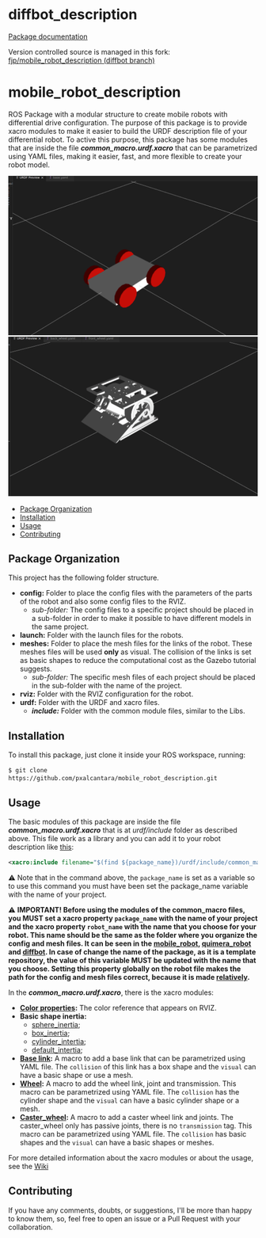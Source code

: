 # diffbot_description

[Package documentation](https://fjp.at/projects/diffbot/ros-packages/robot-description/)


Version controlled source is managed in this fork: [fjp/mobile_robot_description (diffbot branch)](https://github.com/fjp/mobile_robot_description/tree/diffbot)

# mobile_robot_description
ROS Package with a modular structure to create mobile robots with differential drive configuration. The purpose of this package is to provide xacro modules to make it easier to build the URDF description file of your differential robot. To active this purpose, this package has some modules that are inside the file ***common_macro.urdf.xacro*** that can be parametrized using YAML files, making it easier, fast, and more flexible to create your robot model.

![base_config](docs/base_config.gif)  
![wheel_config](docs/wheel_config.gif)


- [Package Organization](#Package-Organization)
- [Installation](#Installation)
- [Usage](#Usage)
- [Contributing](#Contributing)

## Package Organization
This project has the following folder structure.

- **config:** Folder to place the config files with the parameters of the parts of the robot and also some config files to the RVIZ.
    - *sub-folder:* The config files to a specific project should be placed in a sub-folder in order to make it possible to have different models in the same project.
- **launch:** Folder with the launch files for the robots.
- **meshes:** Folder to place the mesh files for the links of the robot. These meshes files will be used **only** as visual. The collision of the links is set as basic shapes to reduce the computational cost as the Gazebo tutorial suggests.
    - *sub-folder:* The specific mesh files of each project should be placed in the sub-folder with the name of the project.
- **rviz:** Folder with the RVIZ configuration for the robot.
- **urdf:** Folder with the URDF and xacro files.
    - ***include:*** Folder with the common module files, similar to the Libs.

## Installation
To install this package, just clone it inside your ROS workspace, running:

``` 
$ git clone https://github.com/pxalcantara/mobile_robot_description.git 
```

## Usage 
The basic modules of this package are inside the file ***common_macro.urdf.xacro*** that is at *urdf/include* folder as described above. This file work as a library and you can add it to your robot description like [this](https://github.com/pxalcantara/mobile_robot_description/blob/48819dcec6f897b7d02e8d4aa6c66d803ddf6239/urdf/mobile_robot.urdf.xacro#L7):

```xml
<xacro:include filename="$(find ${package_name})/urdf/include/common_macros.urdf.xacro" />
```
⚠️ Note that in the command above, the `package_name` is set as a variable so to use this command you must have been set the package_name variable with the name of your project.

⚠️ **IMPORTANT! Before using the modules of the common_macro files, you MUST set a xacro property `package_name` with the name of your project and the xacro property `robot_name` with the name that you choose for your robot. This name should be the same as the folder where you organize the config and mesh files. It can be seen in the [mobile_robot](https://github.com/pxalcantara/mobile_robot_description/blob/48819dcec6f897b7d02e8d4aa6c66d803ddf6239/urdf/mobile_robot.urdf.xacro#L4), [quimera_robot](https://github.com/pxalcantara/mobile_robot_description/blob/48819dcec6f897b7d02e8d4aa6c66d803ddf6239/urdf/quimera_robot.urdf.xacro#L4) and [diffbot](https://github.com/pxalcantara/mobile_robot_description/blob/48819dcec6f897b7d02e8d4aa6c66d803ddf6239/urdf/diffbot.urdf.xacro#L4). In case of change the name of the package, as it is a template repository, the value of this variable MUST be updated with the name that you choose. Setting this property globally on the robot file makes the path for the config and mesh files correct, because it is made [relatively](https://github.com/pxalcantara/mobile_robot_description/blob/48819dcec6f897b7d02e8d4aa6c66d803ddf6239/urdf/include/common_macros.urdf.xacro#L76).**

In the ***common_macro.urdf.xacro***, there is the xacro modules:
- **[Color properties](https://github.com/pxalcantara/mobile_robot_description/blob/48819dcec6f897b7d02e8d4aa6c66d803ddf6239/urdf/include/common_macros.urdf.xacro#L278):** The color reference that appears on RVIZ.
- **Basic shape inertia:**
   - [sphere_inertia](https://github.com/pxalcantara/mobile_robot_description/blob/48819dcec6f897b7d02e8d4aa6c66d803ddf6239/urdf/include/common_macros.urdf.xacro#L264);
   - [box_inertia](https://github.com/pxalcantara/mobile_robot_description/blob/48819dcec6f897b7d02e8d4aa6c66d803ddf6239/urdf/include/common_macros.urdf.xacro#L255);
   - [cylinder_intertia](https://github.com/pxalcantara/mobile_robot_description/blob/48819dcec6f897b7d02e8d4aa6c66d803ddf6239/urdf/include/common_macros.urdf.xacro#L247);
   - [default_intertia](https://github.com/pxalcantara/mobile_robot_description/blob/48819dcec6f897b7d02e8d4aa6c66d803ddf6239/urdf/include/common_macros.urdf.xacro#L271);
- **[Base link](https://github.com/pxalcantara/mobile_robot_description/blob/48819dcec6f897b7d02e8d4aa6c66d803ddf6239/urdf/include/common_macros.urdf.xacro#L206):** A macro to add a base link that can be parametrized using YAML file. The `collision` of this link has a box shape and the `visual` can have a basic shape or use a mesh. 
- **[Wheel](https://github.com/pxalcantara/mobile_robot_description/blob/48819dcec6f897b7d02e8d4aa6c66d803ddf6239/urdf/include/common_macros.urdf.xacro#L9):** A macro to add the wheel link, joint and transmission. This macro can be parametrized using YAML file. The `collision` has the cylinder shape and the `visual` can have a basic cylinder shape or a mesh.
- **[Caster_wheel](https://github.com/pxalcantara/mobile_robot_description/blob/48819dcec6f897b7d02e8d4aa6c66d803ddf6239/urdf/include/common_macros.urdf.xacro#L58):** A macro to add a caster wheel link and joints. The caster_wheel only has passive joints, there is no `transmission` tag. This macro can be parametrized using YAML file. The `collision` has basic shapes and the `visual` can have a basic shapes or meshes. 

For more detailed information about the xacro modules or about the usage, see the [Wiki](https://github.com/pxalcantara/mobile_robot_description/wiki)

## Contributing
If you have any comments, doubts, or suggestions, I'll be more than happy to know them, so, feel free to open an issue or a Pull Request with your collaboration.


